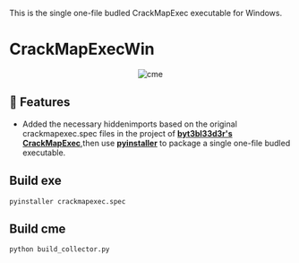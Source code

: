 
This is the single one-file budled CrackMapExec executable for Windows.
# CrackMapExecWin
<p align="center">
  <img src="https://cloud.githubusercontent.com/assets/5151193/17577511/d312ceb4-5f3b-11e6-8de5-8822246289fd.jpg" alt="cme"/>
</p>

:triangular_flag_on_post: Features
--------
* Added the necessary hiddenimports based on the original crackmapexec.spec files in the project of **[byt3bl33d3r's CrackMapExec](https://github.com/Porchetta-Industries/CrackMapExec)**,then use **[pyinstaller](https://pypi.org/project/pyinstaller/)** to package a single one-file budled executable.

Build exe
--------
```
pyinstaller crackmapexec.spec
```
Build cme
--------
```
python build_collector.py
```
